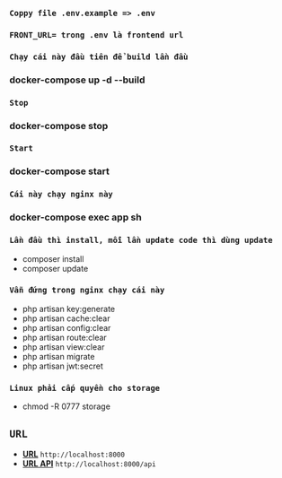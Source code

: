 ### `Coppy file .env.example => .env`
### `FRONT_URL= trong .env là frontend url`

### `Chạy cái này đầu tiên để build lần đầu`
### docker-compose up -d --build

### `Stop`
### docker-compose stop

### `Start`
### docker-compose start
### `Cái này chạy nginx này`

### docker-compose exec app sh
### `Lần đầu thì install, mỗi lần update code thì dùng update`
- composer install
- composer update

### `Vẫn đứng trong nginx chạy cái này`
- php artisan key:generate
- php artisan cache:clear
- php artisan config:clear
- php artisan route:clear
- php artisan view:clear
- php artisan migrate
- php artisan jwt:secret

### `Linux phải cấp quyền cho storage`
- chmod -R 0777 storage

## `URL`
- **[URL](http://localhost:8000)**  `http://localhost:8000`
- **[URL API](http://localhost:8000)**  `http://localhost:8000/api`
